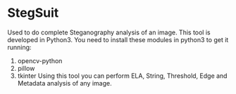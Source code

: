 # StegSuit
Used to do complete Steganography analysis of an image.
This tool is developed in Python3.
You need to install these modules in python3 to get it running:
1. opencv-python
2. pillow
3. tkinter
Using this tool you can perform ELA, String, Threshold, Edge and Metadata analysis of any image.
